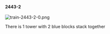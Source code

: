 #### 2443-2
![train-2443-2-0.png](https://github.com/lil-lab/nlvr/raw/master/nlvr/train/images/65/train-2443-2-0.png "train-2443-2-0.png")

There is 1 tower with 2 blue blocks stack together